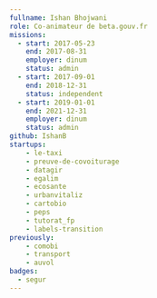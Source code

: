 ```yaml
---
fullname: Ishan Bhojwani
role: Co-animateur de beta.gouv.fr
missions:
  - start: 2017-05-23
    end: 2017-08-31
    employer: dinum
    status: admin
  - start: 2017-09-01
    end: 2018-12-31
    status: independent
  - start: 2019-01-01
    end: 2021-12-31
    employer: dinum
    status: admin
github: IshanB
startups:
    - le-taxi
    - preuve-de-covoiturage
    - datagir
    - egalim
    - ecosante
    - urbanvitaliz
    - cartobio
    - peps
    - tutorat_fp
    - labels-transition
previously:
    - comobi
    - transport
    - auvol
badges:
  - segur
---
```

